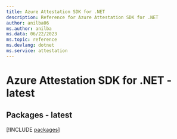 ```yaml
---
title: Azure Attestation SDK for .NET
description: Reference for Azure Attestation SDK for .NET
author: anilba06
ms.author: anilba
ms.data: 06/22/2023
ms.topic: reference
ms.devlang: dotnet
ms.service: attestation
---
```

# Azure Attestation SDK for .NET - latest
## Packages - latest
[!INCLUDE [packages](attestation-index.md)]